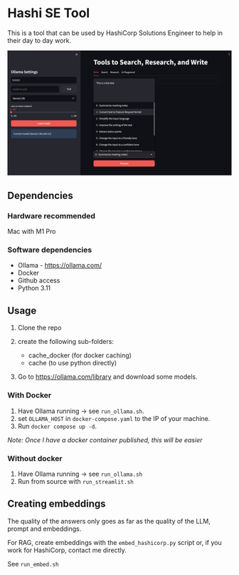 # Hashi SE Tool

This is a tool that can be used by HashiCorp Solutions Engineer to help in their day to day work.

![SE Tool Screenshot](assets/Screenshot_se_tools.png)

## Dependencies

### Hardware recommended
Mac with M1 Pro

### Software dependencies
 - Ollama - https://ollama.com/
 - Docker
 - Github access
 - Python 3.11

## Usage


1. Clone the repo
2. create the following sub-folders:
    * cache_docker (for docker caching)
    * cache (to use python directly)

3. Go to https://ollama.com/library and download some models.

### With Docker

1. Have Ollama running -> see `run_ollama.sh`.
2. set `OLLAMA_HOST` in `docker-compose.yaml` to the IP of your machine. 
3. Run `docker compose up -d`.

*Note: Once I have a docker container published, this will be easier*

### Without docker

1. Have Ollama running -> see `run_ollama.sh`
2. Run from source with `run_streamlit.sh`

## Creating embeddings

The quality of the answers only goes as far as the quality of the LLM, prompt and embeddings.

For RAG, create embeddings with the `embed_hashicorp.py` script or, if you work for HashiCorp, contact me directly.

See `run_embed.sh`
